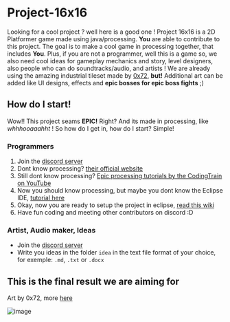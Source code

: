 # Project-16x16
Looking for a cool project ? well here is a good one !
Project 16x16 is a 2D Platformer game made using java/processing. **You** are able to contribute to this project. The goal is to make a cool game in processing together, that includes **You**. Plus, if you are not a programmer, well this is a game so, we also need cool ideas for gameplay mechanics and story, level designers, also people who can do soundtracks/audio, and artists ! We are already using the amazing industrial tileset made by [0x72](https://0x72.itch.io/16x16-industrial-tileset), **but!** Additional art can be added like UI designs, effects and **epic bosses for epic boss fights** ;)

## How do I start!
Wow!! This project seams **EPIC!** Right? And its made in processing, like *whhhooaaahht* ! So how do I get in, how do I start? Simple! 

### Programmers
1. Join the [discord server](https://discord.gg/t4q99AP)
2. Dont know processing? [their official website](https://processing.org)
3. Still dont know processing? [Epic processing tutorials by the CodingTrain on YouTube](https://www.youtube.com/watch?v=2VLaIr5Ckbs&list=PLRqwX-V7Uu6ZYJC7L-r6rX6utt6wwJCyi)
4. Now you should know processing, but maybe you dont know the Eclipse IDE, [tutorial here](https://processing.org/tutorials/eclipse/)
5. Okay, now you are ready to setup the project in eclipse, [read this wiki](https://github.com/Stephcraft/Project-16x16/wiki/Detail)
7. Have fun coding and meeting other contributors on discord :D

### Artist, Audio maker, Ideas
* Join the [discord server](https://discord.gg/t4q99AP)
* Write you ideas in the folder `idea` in the text file format of your choice, for exemple: `.md`, `.txt` or `.docx`

## This is the final result we are aiming for
Art by 0x72, more [here](https://0x72.itch.io/16x16-industrial-tileset)

![image](https://img.itch.zone/aW1hZ2UvMTYyMzY0Lzc3MzkzMy5naWY=/794x1000/K7WB6P.gif) 
